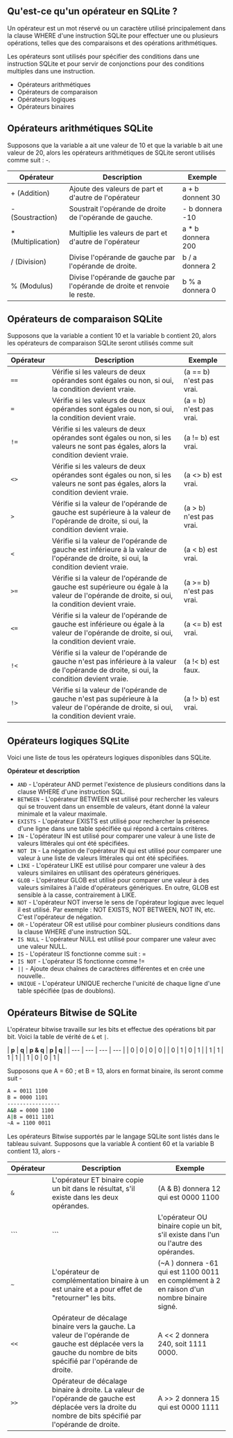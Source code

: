 ## Qu'est-ce qu'un opérateur en SQLite ?

Un opérateur est un mot réservé ou un caractère utilisé principalement dans la clause WHERE d'une instruction SQLite pour effectuer une ou plusieurs opérations, telles que des comparaisons et des opérations arithmétiques.

Les opérateurs sont utilisés pour spécifier des conditions dans une instruction SQLite et pour servir de conjonctions pour des conditions multiples dans une instruction.

- Opérateurs arithmétiques
- Opérateurs de comparaison
- Opérateurs logiques
- Opérateurs binaires

## Opérateurs arithmétiques SQLite

Supposons que la variable a ait une valeur de 10 et que la variable b ait une valeur de 20, alors les opérateurs arithmétiques de SQLite seront utilisés comme suit : -.

| **Opérateur** | **Description** | **Exemple** |
| --- | --- | --- |
| + (Addition) | Ajoute des valeurs de part et d'autre de l'opérateur | a + b donnent 30 |
| - (Soustraction) | Soustrait l'opérande de droite de l'opérande de gauche. |  - b donnera -10 |
| * (Multiplication) | Multiplie les valeurs de part et d'autre de l'opérateur | a * b donnera 200 |
| / (Division) | Divise l'opérande de gauche par l'opérande de droite. | b / a donnera 2 |
| % (Modulus) | Divise l'opérande de gauche par l'opérande de droite et renvoie le reste. | b % a donnera 0 |

## Opérateurs de comparaison SQLite

Supposons que la variable a contient 10 et la variable b contient 20, alors les opérateurs de comparaison SQLite seront utilisés comme suit

| **Opérateur** | **Description** | **Exemple** |
| --- | --- | --- |
| ``` == ``` | Vérifie si les valeurs de deux opérandes sont égales ou non, si oui, la condition devient vraie. | (a == b) n'est pas vrai. |
| ``` = ``` | Vérifie si les valeurs de deux opérandes sont égales ou non, si oui, la condition devient vraie. | (a = b) n'est pas vrai. |
| ``` != ``` | Vérifie si les valeurs de deux opérandes sont égales ou non, si les valeurs ne sont pas égales, alors la condition devient vraie. | (a != b) est vrai. |
| ``` <> ``` | Vérifie si les valeurs de deux opérandes sont égales ou non, si les valeurs ne sont pas égales, alors la condition devient vraie. | (a <> b) est vrai. |
| ``` > ``` | Vérifie si la valeur de l'opérande de gauche est supérieure à la valeur de l'opérande de droite, si oui, la condition devient vraie. | (a > b) n'est pas vrai. |
| ``` < ``` | Vérifie si la valeur de l'opérande de gauche est inférieure à la valeur de l'opérande de droite, si oui, la condition devient vraie. | (a < b) est vrai. |
| ``` >= ``` | Vérifie si la valeur de l'opérande de gauche est supérieure ou égale à la valeur de l'opérande de droite, si oui, la condition devient vraie. | (a >= b) n'est pas vrai. |
| ``` <= ``` | Vérifie si la valeur de l'opérande de gauche est inférieure ou égale à la valeur de l'opérande de droite, si oui, la condition devient vraie. | (a <= b) est vrai. |
| ``` !< ``` | Vérifie si la valeur de l'opérande de gauche n'est pas inférieure à la valeur de l'opérande de droite, si oui, la condition devient vraie. | (a !< b) est faux. |
| ``` !> ``` | Vérifie si la valeur de l'opérande de gauche n'est pas supérieure à la valeur de l'opérande de droite, si oui, la condition devient vraie. | (a !> b) est vrai. |

## Opérateurs logiques SQLite

Voici une liste de tous les opérateurs logiques disponibles dans SQLite.

**Opérateur et description**

- ```AND``` - L'opérateur AND permet l'existence de plusieurs conditions dans la clause WHERE d'une instruction SQL.
- ```BETWEEN``` - L'opérateur BETWEEN est utilisé pour rechercher les valeurs qui se trouvent dans un ensemble de valeurs, étant donné la valeur minimale et la valeur maximale.
- ```EXISTS``` - L'opérateur EXISTS est utilisé pour rechercher la présence d'une ligne dans une table spécifiée qui répond à certains critères.
- ```IN``` - L'opérateur IN est utilisé pour comparer une valeur à une liste de valeurs littérales qui ont été spécifiées.
- ```NOT IN``` - La négation de l'opérateur IN qui est utilisé pour comparer une valeur à une liste de valeurs littérales qui ont été spécifiées.
- ```LIKE``` - L'opérateur LIKE est utilisé pour comparer une valeur à des valeurs similaires en utilisant des opérateurs génériques.
- ```GLOB``` - L'opérateur GLOB est utilisé pour comparer une valeur à des valeurs similaires à l'aide d'opérateurs génériques. En outre, GLOB est sensible à la casse, contrairement à LIKE.
- ```NOT``` - L'opérateur NOT inverse le sens de l'opérateur logique avec lequel il est utilisé. Par exemple : NOT EXISTS, NOT BETWEEN, NOT IN, etc. C'est l'opérateur de négation.
- ```OR``` - L'opérateur OR est utilisé pour combiner plusieurs conditions dans la clause WHERE d'une instruction SQL.
- ```IS NULL``` - L'opérateur NULL est utilisé pour comparer une valeur avec une valeur NULL.
- ```IS``` - L'opérateur IS fonctionne comme suit : =
- ```IS NOT``` - L'opérateur IS fonctionne comme !=
- ```||``` - Ajoute deux chaînes de caractères différentes et en crée une nouvelle..
- ```UNIQUE``` - L'opérateur UNIQUE recherche l'unicité de chaque ligne d'une table spécifiée (pas de doublons).

## Opérateurs Bitwise de SQLite

L'opérateur bitwise travaille sur les bits et effectue des opérations bit par bit. Voici la table de vérité de ```&``` et ```|```.

| **p** | **q** | **p & q** | **p | q** |
| --- | --- | --- | --- |
| 0 | 0 | 0 | 0 |
| 0 | 1 | 0 | 1 |
| 1 | 1 | 1 | 1 |
| 1 | 0 | 0 | 1 |

Supposons que A = 60 ; et B = 13, alors en format binaire, ils seront comme suit -

```bash
A = 0011 1100
B = 0000 1101
-----------------
A&B = 0000 1100
A|B = 0011 1101
~A = 1100 0011
```

Les opérateurs Bitwise supportés par le langage SQLite sont listés dans le tableau suivant. Supposons que la variable A contient 60 et la variable B contient 13, alors -

| **Opérateur** | **Description** | **Exemple** |
| --- | --- | --- |
| ``` & ``` | L'opérateur ET binaire copie un bit dans le résultat, s'il existe dans les deux opérandes. | (A & B) donnera 12 qui est 0000 1100 |
| ``` | ``` | L'opérateur OU binaire copie un bit, s'il existe dans l'un ou l'autre des opérandes. | (A | B) donnera 61 qui est 0011 1101 |
| ``` ~ ``` | L'opérateur de complémentation binaire à un est unaire et a pour effet de "retourner" les bits. | (~A ) donnera -61 qui est 1100 0011 en complément à 2 en raison d'un nombre binaire signé. |
| ``` << ``` | Opérateur de décalage binaire vers la gauche. La valeur de l'opérande de gauche est déplacée vers la gauche du nombre de bits spécifié par l'opérande de droite. | A << 2 donnera 240, soit 1111 0000. |
| ``` >> ``` | Opérateur de décalage binaire à droite. La valeur de l'opérande de gauche est déplacée vers la droite du nombre de bits spécifié par l'opérande de droite. | A >> 2 donnera 15 qui est 0000 1111 |